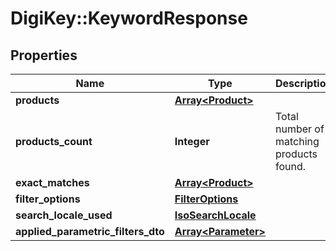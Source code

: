 # DigiKey::KeywordResponse

## Properties
Name | Type | Description | Notes
------------ | ------------- | ------------- | -------------
**products** | [**Array&lt;Product&gt;**](Product.md) |  | [optional] 
**products_count** | **Integer** | Total number of matching products found. | [optional] 
**exact_matches** | [**Array&lt;Product&gt;**](Product.md) |  | [optional] 
**filter_options** | [**FilterOptions**](FilterOptions.md) |  | [optional] 
**search_locale_used** | [**IsoSearchLocale**](IsoSearchLocale.md) |  | [optional] 
**applied_parametric_filters_dto** | [**Array&lt;Parameter&gt;**](Parameter.md) |  | [optional] 


